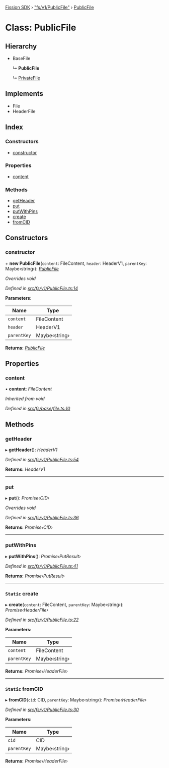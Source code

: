 [Fission SDK](../README.md) › ["fs/v1/PublicFile"](../modules/_fs_v1_publicfile_.md) › [PublicFile](_fs_v1_publicfile_.publicfile.md)

# Class: PublicFile

## Hierarchy

* BaseFile

  ↳ **PublicFile**

  ↳ [PrivateFile](_fs_v1_privatefile_.privatefile.md)

## Implements

* File
* HeaderFile

## Index

### Constructors

* [constructor](_fs_v1_publicfile_.publicfile.md#constructor)

### Properties

* [content](_fs_v1_publicfile_.publicfile.md#content)

### Methods

* [getHeader](_fs_v1_publicfile_.publicfile.md#getheader)
* [put](_fs_v1_publicfile_.publicfile.md#put)
* [putWithPins](_fs_v1_publicfile_.publicfile.md#putwithpins)
* [create](_fs_v1_publicfile_.publicfile.md#static-create)
* [fromCID](_fs_v1_publicfile_.publicfile.md#static-fromcid)

## Constructors

###  constructor

\+ **new PublicFile**(`content`: FileContent, `header`: HeaderV1, `parentKey`: Maybe‹string›): *[PublicFile](_fs_v1_publicfile_.publicfile.md)*

*Overrides void*

*Defined in [src/fs/v1/PublicFile.ts:14](https://github.com/fission-suite/ts-sdk/blob/ef36578/src/fs/v1/PublicFile.ts#L14)*

**Parameters:**

Name | Type |
------ | ------ |
`content` | FileContent |
`header` | HeaderV1 |
`parentKey` | Maybe‹string› |

**Returns:** *[PublicFile](_fs_v1_publicfile_.publicfile.md)*

## Properties

###  content

• **content**: *FileContent*

*Inherited from void*

*Defined in [src/fs/base/file.ts:10](https://github.com/fission-suite/ts-sdk/blob/ef36578/src/fs/base/file.ts#L10)*

## Methods

###  getHeader

▸ **getHeader**(): *HeaderV1*

*Defined in [src/fs/v1/PublicFile.ts:54](https://github.com/fission-suite/ts-sdk/blob/ef36578/src/fs/v1/PublicFile.ts#L54)*

**Returns:** *HeaderV1*

___

###  put

▸ **put**(): *Promise‹CID›*

*Overrides void*

*Defined in [src/fs/v1/PublicFile.ts:36](https://github.com/fission-suite/ts-sdk/blob/ef36578/src/fs/v1/PublicFile.ts#L36)*

**Returns:** *Promise‹CID›*

___

###  putWithPins

▸ **putWithPins**(): *Promise‹PutResult›*

*Defined in [src/fs/v1/PublicFile.ts:41](https://github.com/fission-suite/ts-sdk/blob/ef36578/src/fs/v1/PublicFile.ts#L41)*

**Returns:** *Promise‹PutResult›*

___

### `Static` create

▸ **create**(`content`: FileContent, `parentKey`: Maybe‹string›): *Promise‹HeaderFile›*

*Defined in [src/fs/v1/PublicFile.ts:22](https://github.com/fission-suite/ts-sdk/blob/ef36578/src/fs/v1/PublicFile.ts#L22)*

**Parameters:**

Name | Type |
------ | ------ |
`content` | FileContent |
`parentKey` | Maybe‹string› |

**Returns:** *Promise‹HeaderFile›*

___

### `Static` fromCID

▸ **fromCID**(`cid`: CID, `parentKey`: Maybe‹string›): *Promise‹HeaderFile›*

*Defined in [src/fs/v1/PublicFile.ts:30](https://github.com/fission-suite/ts-sdk/blob/ef36578/src/fs/v1/PublicFile.ts#L30)*

**Parameters:**

Name | Type |
------ | ------ |
`cid` | CID |
`parentKey` | Maybe‹string› |

**Returns:** *Promise‹HeaderFile›*
